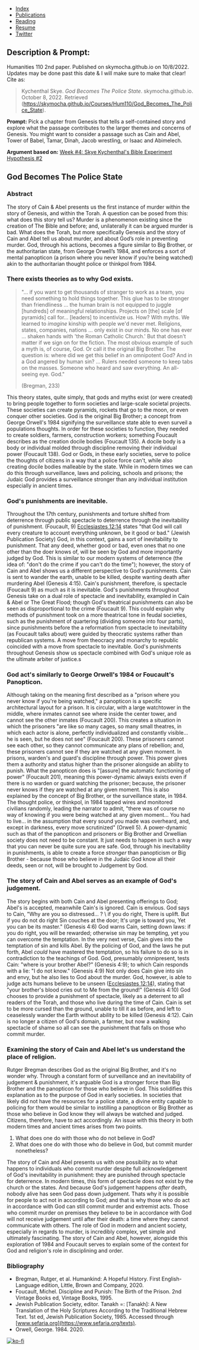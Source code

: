 - [Index](/)
- [Publications](/pub_temp)
- [Reading](/reading)
- [Resume](/resume.pdf)
- [Twitter](https://www.twitter.com/skymochi64)

## Description & Prompt:
Humanities 110 2nd paper. Published on skymocha.github.io on 10/8/2022. Updates may be done past this date & I will make sure to make that clear! Cite as:
> Kychenthal Skye. _God Becomes The Police State_. skymocha.github.io. October 8, 2022. Retrieved (https://skymocha.github.io/Courses/Hum110/God_Becomes_The_Police_State).

**Prompt:** Pick a chapter from Genesis that tells a self-contained story and explore what the passage contributes to the larger themes and concerns of Genesis. You might want to consider a passage such as Cain and Abel, Tower of Babel, Tamar, Dinah, Jacob wrestling, or Isaac and Abimelech.

**Argument based on:** [Week #4: Skye Kychenthal's Bible Experiment Hypothesis #2](Bible_Experiment#god-becomes-is-the-police-state-hypothesis-2)

## God Becomes The Police State

### Abstract

The story of Cain & Abel presents us the first instance of murder within the story of Genesis, and within the Torah. A question can be posed from this: what does this story tell us? Murder is a phenomenon existing since the creation of The Bible and before; and, unilaterally it can be argued murder is bad. What does the Torah, but more specifically Genesis and the story of Cain and Abel tell us about murder, and about God’s role in preventing murder. God, through his actions, becomes a figure similar to Big Brother, or the authoritarian state, from George Orwell’s 1984, and enforces a sort of mental panopticon (a prison where you never know if you’re being watched) akin to the authoritarian thought police or thinkpol from 1984.

### There exists theories as to why God exists.

> "... if you want to get thousands of stranger to work as a team, you need something to hold things together. This glue has to be stronger than friendliness ... the human brain is not equipped to juggle [hundreds] of meaningful relationships. Projects on [the] scale [of pyramids] call for... [leaders] to incentivize us. How? With myths. We learned to _imagine_ kinship with people we'd never met. Religions, states, companies, nations ... only exist in our minds. No one has ever ... shaken hands with 'the Roman Catholic Church.' But that doesn't matter if we sign on for the fiction. The most obvious example of such a myth is, of course, God. Or call it the original Big Brother. The question is: where did we get this belief in an omnipotent God? And in a God angered by human sin? ... Rulers needed someone to keep tabs on the masses. Someone who heard and saw everything. An all-seeing eye. God."  
> 
> (Bregman, 233)

This theory states, quite simply, that gods and myths exist (or were created) to bring people together to form societies and large-scale societal projects. These societies can create pyramids, rockets that go to the moon, or even conquer other societies. God is the original Big Brother; a concept from George Orwell's 1984 signifying the surveillance state able to even surveil a populations thoughts. In order for these societies to function, they needed to create soldiers, farmers, construction workers; something Foucault describes as the creation docile bodies (Foucault 135). A docile body is a body or individual molded through discipline removing their individual power (Foucault 138). God or Gods, in these early societies, serve to police the thoughts of citizens in a way that a police force can't, while also creating docile bodies malleable by the state. While in modern times we can do this through surveillance, laws and policing, schools and prisons; the Judaic God provides a surveillance stronger than any individual institution especially in ancient times. 

### God's punishments are inevitable.

Throughout the 17th century, punishments and torture shifted from deterrence through public spectacle to deterrence through the inevitability of punishment. (Foucault, 9) [Ecclesiastes 12:14](https://www.sefaria.org/Ecclesiastes.12.14?ven=Tanakh:_The_Holy_Scriptures,_published_by_JPS&lang=bi&with=all&lang2=en) states "that God will call every creature to account everything unknown, be it good or bad." (Jewish Publication Society) God, in this context, gains a sort of inevitability to punishment. That any deed, whether good or bad, even ones that no one other than the doer knows of, will be seen by God and more importantly judged by God. This is similar to our modern systems of deterrence (the idea of: "don't do the crime if you can't do the time"); however, the story of Cain and Abel shows us a different perspective to God's punishments. Cain is sent to wander the earth, unable to be killed, despite wanting death after murdering Abel (Genesis 4:15). Cain's punishment, therefore, is spectacle (Foucault 9) as much as it is inevitable. God's punishments throughout Genesis take on a dual role of spectacle and inevitability, exampled in Cain & Abel or The Great Flood; though God's theatrical punishments can also be seen as disproportional to the crime (Foucault 9). This could explain why methods of punishment took on a more theatrical tone in feudal societies, such as the punishment of quartering (dividing someone into four parts), since punishments before the a reformation from spectacle to inevitability (as Foucault talks about) were guided by theocratic systems rather than republican systems. A move from theocracy and monarchy to republic coincided with a move from spectacle to inevitable. God's punishments throughout Genesis show us spectacle combined with God's unique role as the ultimate arbiter of justice.s

### God act's similarly to George Orwell's 1984 or Foucault's Panopticon.

Although taking on the meaning first described as a "prison where you never know if you're being watched," a panopticon is a specific architectural layout for a prison. It is circular, with a large watchtower in the middle, where inmates cannot see where inside the center tower, and cannot see the other inmates (Foucault 200). This creates a situation in which the prisoners "are like so many cages, so many small theatres, in which each actor is alone, perfectly individualized and constantly visible... he is seen, but he does not see" (Foucault 200). These prisoners cannot see each other, so they cannot communicate any plans of rebellion; and, these prisoners cannot see if they are watched at any given moment. In prisons, warden's and guard's discipline through power. This power gives them a authority and status higher than the prisoner alongside an ability to punish. What the panopticon does is "[assure] the automatic functioning of power" (Foucault 201), meaning this power-dynamic always exists even if there is no warden or guard watching the prisoner; because, the prisoner never knows if they are watched at any given moment. This is also explained by the concept of Big Brother, or the surveillance state, in 1984. The thought police, or thinkpol, in 1984 tapped wires and monitored civilians randomly, leading the narrator to admit, "there was of course no way of knowing if you were being watched at any given moment... You had to live... in the assumption that every sound you made was overheard, and, except in darkness, every move scrutinized" (Orwell 5). A power-dynamic such as that of the panopticon and prisoners or Big Brother and Orwellian society does not need to be constant. It just needs to happen in such a way that you can never be quite sure you are safe. God, through his inevitability in punishments, is able to create a force *stronger* than panopticism or Big Brother - because those who believe in the Judaic God know all their deeds, seen or not, will be brought to Judgement by God.

### The story of Cain and Abel serves as an example of God's judgement.

The story begins with both Cain and Abel presenting offerings to God; Abel's is accepted, meanwhile Cain's is ignored. Cain is envious. God says to Cain, "Why are you so distressed... ? \ if you do right, There is uplift. But if you do not do right Sin couches at the door; It's urge is toward you, Yet you can be its master." (Genesis 4:6) God warns Cain, setting down laws: if you do right, you will be rewarded; otherwise sin may be tempting, yet you can overcome the temptation. In the very next verse, Cain gives into the temptation of sin and kills Abel. By the policing of God, and the laws he put forth, Abel *could* have mastered the temptation, so his failure to do so is in contradiction to the teachings of God. God, presumably omnipresent, tests Cain: "where is your brother Abel?" (Genesis 4:9); to which Cain responds with a lie: "I do not know." (Genesis 4:9) Not only does Cain give into sin and envy, but he also lies to God about the murder. God, however, is able to judge acts humans believe to be unseen ([Ecclesiastes 12:14](https://www.sefaria.org/Ecclesiastes.12.14?ven=Tanakh:_The_Holy_Scriptures,_published_by_JPS&lang=bi&with=all&lang2=en)), stating that "your brother's blood cries out to Me from the ground!" (Genesis 4:10) God chooses to provide a punishment of spectacle, likely as a deterrent to all readers of the Torah, and those who live during the time of Cain. Cain is set to be more cursed than the ground, unable to till it as before, and left to ceaselessly wander the Earth without ability to be killed (Genesis 4:12). Cain is no longer a citizen of God's domain, a farmer, but now a walking spectacle of shame so all can see the punishment that falls on those who commit murder.

### Examining the story of Cain and Abel let's us understand the place of religion.
Rutger Bregman describes God as the original Big Brother, and it's no wonder why. Through a constant form of surveillance and an inevitability of judgement & punishment, it's arguable God is a stronger force than Big Brother and the panopticon for those who believe in God. This solidifies this explanation as to the purpose of God in early societies. In societies that likely did not have the resources for a police state, a divine entity capable to policing for them would be similar to instilling a panopticon or Big Brother as those who believe in God know they will always be watched and judged. Citizens, therefore, have to act accordingly. An issue with this theory in both modern times and ancient times arises from two points.

1. What does one do with those who do not believe in God?
2. What does one do with those who do believe in God, but commit murder nonetheless?

The story of Cain and Abel presents us with one possibility as to what happens to individuals who commit murder despite full acknowledgement of God's inevitability in punishment: they are punished through spectacle for deterrence. In modern times, this form of spectacle does not exist by the church or the states. And because God's judgement happens *after* death, nobody alive has seen God pass down judgement. Thats why it is possible for people to act not in according to God; and that is why those who do act in accordance with God can still commit murder and extremist acts. Those who commit murder on premises they believe to be in accordance with God will not receive judgement until after their death: a time where they cannot communicate with others. The role of God in modern and ancient society, especially in regards to murder, is incredibly complex, yet simple and ultimately fascinating. The story of Cain and Abel, however, alongside this exploration of 1984 and Foucault serves to explain some of the context for God and religion's role in disciplining and order.

### Bibliography

- Bregman, Rutger, et al. Humankind: A Hopeful History. First English-Language edition, Little, Brown and Company, 2020.
- Foucault, Michel. Discipline and Punish: The Birth of the Prison. 2nd Vintage Books ed, Vintage Books, 1995.
- Jewish Publication Society, editor. Tanakh =: [Tanakh]: A New Translation of the Holy Scriptures According to the Traditional Hebrew Text. 1st ed, Jewish Publication Society, 1985. Accessed through [www.sefaria.org](https://www.sefaria.org/texts).
- Orwell, George. 1984. 2020.

[![ko-fi](https://ko-fi.com/img/githubbutton_sm.svg)](https://ko-fi.com/D1D5FBU2H)